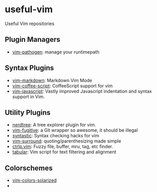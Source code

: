 # useful-vim
Useful Vim repositories

## Plugin Managers

* [vim-pathogen](https://github.com/tpope/vim-pathogen): manage your runtimepath

## Syntax Plugins

* [vim-markdown](https://github.com/plasticboy/vim-markdown): Markdown Vim Mode
* [vim-coffee-script](https://github.com/kchmck/vim-coffee-script): CoffeeScript support for vim
* [vim-javascript](https://github.com/pangloss/vim-javascript): Vastly improved Javascript indentation and syntax support in Vim.

## Utility Plugins

* [nerdtree](https://github.com/scrooloose/nerdtree): A tree explorer plugin for vim.
* [vim-fugitive](https://github.com/tpope/vim-fugitive): a Git wrapper so awesome, it should be illegal
* [syntastic](https://github.com/scrooloose/syntastic): Syntax checking hacks for vim
* [vim-surround](https://github.com/tpope/vim-surround): quoting/parenthesizing made simple
* [ctrlp.vim](https://github.com/kien/ctrlp.vim): Fuzzy file, buffer, mru, tag, etc finder.
* [tabular](https://github.com/godlygeek/tabular): Vim script for text filtering and alignment

## Colorschemes

* [vim-colors-solarized](https://github.com/altercation/vim-colors-solarized)
* 
